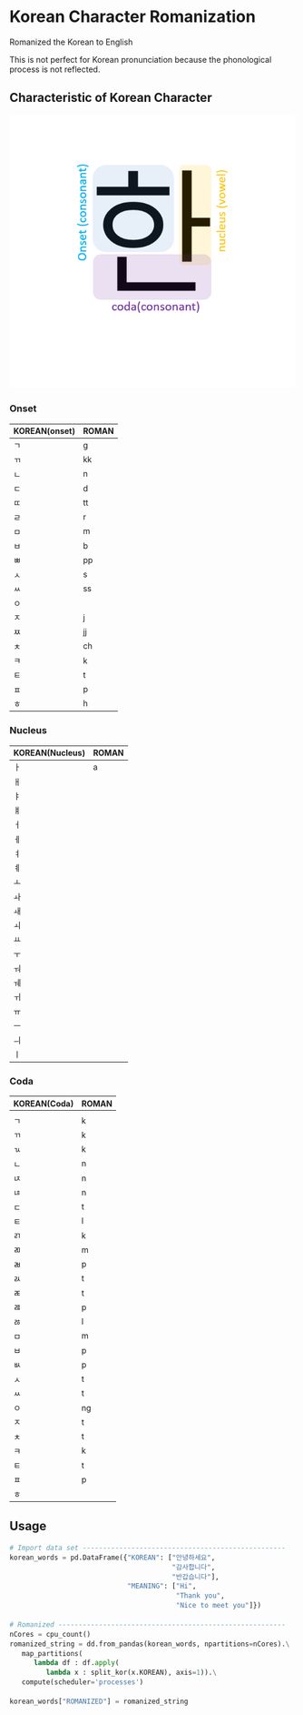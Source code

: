 # Korean Character Romanization
Romanized the Korean to English

This is not perfect for Korean pronunciation because the phonological process is not reflected.



## Characteristic of Korean Character

![](img/hanguel.png)

### Onset

| KOREAN(onset) | ROMAN |
| ------------- | ----- |
| ㄱ            | g     |
| ㄲ            | kk    |
| ㄴ            | n     |
| ㄷ            | d     |
| ㄸ            | tt    |
| ㄹ            | r     |
| ㅁ            | m     |
| ㅂ            | b     |
| ㅃ            | pp    |
| ㅅ            | s     |
| ㅆ            | ss    |
| ㅇ            |       |
| ㅈ            | j     |
| ㅉ            | jj    |
| ㅊ            | ch    |
| ㅋ            | k     |
| ㅌ            | t     |
| ㅍ            | p     |
| ㅎ            | h     |

### Nucleus

| KOREAN(Nucleus) | ROMAN |
| --------------- | ----- |
| ㅏ              | a     |
| ㅐ              |       |
| ㅑ              |       |
| ㅒ              |       |
| ㅓ              |       |
| ㅔ              |       |
| ㅕ              |       |
| ㅖ              |       |
| ㅗ              |       |
| ㅘ              |       |
| ㅙ              |       |
| ㅚ              |       |
| ㅛ              |       |
| ㅜ              |       |
| ㅝ              |       |
| ㅞ              |       |
| ㅟ              |       |
| ㅠ              |       |
| ㅡ              |       |
| ㅢ              |       |
| ㅣ              |       |

### Coda

| KOREAN(Coda) | ROMAN |
| ------------ | ----- |
|              |       |
| ㄱ           | k     |
| ㄲ           | k     |
| ㄳ           | k     |
| ㄴ           | n     |
| ㄵ           | n     |
| ㄶ           | n     |
| ㄷ           | t     |
| ㅌ           | l     |
| ㄺ           | k     |
| ㄻ           | m     |
| ㄼ           | p     |
| ㄽ           | t     |
| ㄾ           | t     |
| ㄿ           | p     |
| ㅀ           | l     |
| ㅁ           | m     |
| ㅂ           | p     |
| ㅄ           | p     |
| ㅅ           | t     |
| ㅆ           | t     |
| ㅇ           | ng    |
| ㅈ           | t     |
| ㅊ           | t     |
| ㅋ           | k     |
| ㅌ           | t     |
| ㅍ           | p     |
| ㅎ           |       |



## Usage

```python
# Import data set --------------------------------------------------
korean_words = pd.DataFrame({"KOREAN": ["안녕하세요",
                                        "감사합니다",
                                        "반갑습니다"],
                             "MEANING": ["Hi",
                                         "Thank you",
                                         "Nice to meet you"]})

# Romanized --------------------------------------------------------
nCores = cpu_count()
romanized_string = dd.from_pandas(korean_words, npartitions=nCores).\
   map_partitions(
      lambda df : df.apply(
         lambda x : split_kor(x.KOREAN), axis=1)).\
   compute(scheduler='processes')

korean_words["ROMANIZED"] = romanized_string
```

